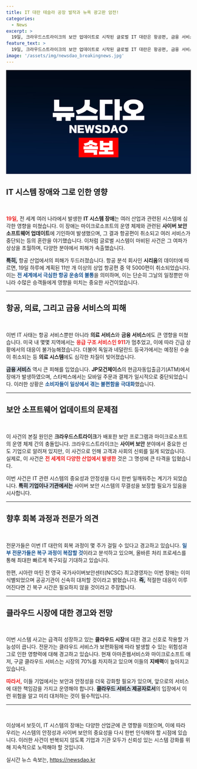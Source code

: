 ```yaml
---
title: IT 대란 테슬라 공장 발작과 뉴욕 광고판 암전!
categories:
  - News
excerpt: >
  19일, 크라우드스트라이크의 보안 업데이트로 시작된 글로벌 IT 대란은 항공편, 금융 서비스, 의료 등 여러 산업에 막대한 피해를 가져왔다. 블루 스크린 현상으로 수많은 시스템이 마비되고, 회복에 몇 주가 걸릴 것으로 예상되며, 클라우드 시장에 대한 경고등이 켜졌다.
feature_text: >
  19일, 크라우드스트라이크의 보안 업데이트로 시작된 글로벌 IT 대란은 항공편, 금융 서비스, 의료 등 여러 산업에 막대한 피해를 가져왔다. 블루 스크린 현상으로 수많은 시스템이 마비되고, 회복에 몇 주가 걸릴 것으로 예상되며, 클라우드 시장에 대한 경고등이 켜졌다.
image: '/assets/img/newsdao_breakingnews.jpg'
---
```


<p><img src="/assets/img/newsdao_breakingnews.jpg" alt="ranknews 속보" /></p>

<h2 data-ke-size="size26">IT 시스템 장애와 그로 인한 영향</h2>

<p data-ke-size="size16">&nbsp;</p>

<p><b><span style="color: #ee2323;">19일,</span></b> 전 세계 여러 나라에서 발생한 <b>IT 시스템 장애</b>는 여러 산업과 관련된 시스템에 심각한 영향을 미쳤습니다. 이 장애는 마이크로소프트의 운영 체제와 관련된 <b>사이버 보안 소프트웨어 업데이트</b>에 기인하여 발생했으며, 그 결과 항공편이 취소되고 여러 서비스가 중단되는 등의 혼란을 야기했습니다. 이처럼 글로벌 시스템이 마비된 사건은 그 여파가 상상을 초월하며, 다양한 분야에서 피해가 속출했습니다. </p>

<p><b><span style="background-color: #21538527;">특히,</span></b> 항공 산업에서의 피해가 두드러졌습니다. 항공 분석 회사인 <b>시리움</b>의 데이터에 따르면, 19일 하루에 계획된 11만 개 이상의 상업 항공편 중 약 5000편이 취소되었습니다. 이는 <b><span style="color: #1a5490;">전 세계에서 극심한 항공 운송의 불통</span></b>을 의미하며, 이는 단순히 그날의 일정뿐만 아니라 수많은 승객들에게 영향을 미치는 중요한 사건이었습니다. </p>

<hr>

<h2 data-ke-size="size26">항공, 의료, 그리고 금융 서비스의 피해</h2>

<p data-ke-size="size16">&nbsp;</p>

<p>이번 IT 사태는 항공 서비스뿐만 아니라 <b>의료 서비스</b>와 <b>금융 서비스</b>에도 큰 영향을 미쳤습니다. 미국 내 몇몇 지역에서는 <b><span style="color: #ee2323;">응급 구조 서비스인 911</span></b>가 멈추었고, 이에 따라 긴급 상황에서의 대응이 불가능해졌습니다. 더불어 독일과 네덜란드 등국가에서는 예정된 수술이 취소되는 등 <b>의료 시스템</b>에도 심각한 차질이 빚어졌습니다.</p>

<p><b><span style="background-color: #21538527;">금융 서비스</span></b> 역시 큰 피해를 입었습니다. <b>JP모건체이스</b>의 현금자동입출금기(ATM)에서 장애가 발생하였으며, 스타벅스에서는 모바일 주문과 결제가 일시적으로 중단되었습니다. 이러한 상황은 <b><span style="color: #1a5490;">소비자들이 일상에서 겪는 불편함을 극대화</span></b>했습니다.</p>

<hr>

<h2 data-ke-size="size26">보안 소프트웨어 업데이트의 문제점</h2>

<p data-ke-size="size16">&nbsp;</p>

<p>이 사건의 본질 원인은 <b>크라우드스트라이크</b>가 배포한 보안 프로그램과 마이크로소프트의 운영 체제 간의 충돌입니다. 크라우드스트라이크는 <b>사이버 보안</b> 분야에서 중요한 선도 기업으로 알려져 있지만, 이 사건으로 인해 고객과 사회의 신뢰를 잃게 되었습니다. 실제로, 이 사건은 <b><span style="color: #ee2323;">전 세계의 다양한 산업에서 발생한</span></b> 것은 그 명성에 큰 타격을 입혔습니다. </p>

<p>이번 사건은 IT 관련 시스템의 중요성과 안정성을 다시 한번 일깨워주는 계기가 되었습니다. <b><span style="background-color: #21538527;">특히 기업이나 기관에서는</span></b> 사이버 보안 시스템의 무결성을 보장할 필요가 있음을 시사합니다. </p>

<hr>

<h2 data-ke-size="size26">향후 회복 과정과 전문가 의견</h2>

<p data-ke-size="size16">&nbsp;</p>

<p>전문가들은 이번 IT 대란의 회복 과정이 몇 주가 걸릴 수 있다고 경고하고 있습니다. <b><span style="color: #1a5490;">일부 전문가들은 복구 과정이 복잡할 것</span></b>이라고 분석하고 있으며, 올바른 처리 프로세스를 통해 최대한 빠르게 복구되길 기대하고 있습니다. </p>

<p>한편, 시아란 마틴 전 영국 국가사이버보안센터(NCSC) 최고경영자는 이번 장애는 이미 식별되었으며 공공기관이 신속히 대처할 것이라고 밝혔습니다. <b><span style="background-color: #21538527;">즉,</span></b> 적절한 대응이 이루어진다면 긴 복구 시간은 필요하지 않을 것이라고 주장합니다.</p>

<hr>

<h2 data-ke-size="size26">클라우드 시장에 대한 경고와 전망</h2>

<p data-ke-size="size16">&nbsp;</p>

<p>이번 시스템 사고는 급격히 성장하고 있는 <b>클라우드 시장</b>에 대한 경고 신호로 작용할 가능성이 큽니다. 전문가는 클라우드 서비스가 보편화됨에 따라 발생할 수 있는 위험성과 그로 인한 영향력에 대해 경고하고 있습니다. 현재 아마존웹서비스와 마이크로소프트 애저, 구글 클라우드 서비스는 시장의 70%를 차지하고 있으며 이들의 <b>지배력</b>이 높아지고 있습니다.</p>

<p><b><span style="color: #ee2323;">따라서,</span></b> 이들 기업에서는 보안과 안정성을 더욱 강화할 필요가 있으며, 앞으로의 서비스에 대한 책임감을 가지고 운영해야 합니다. <b><span style="background-color: #21538527;">클라우드 서비스 제공자로서</span></b>의 입장에서 이런 위험을 알고 미리 대처하는 것이 필수적입니다.</p>

<hr>

<p data-ke-size="size16">&nbsp;</p>

<p>이상에서 보듯이, IT 시스템의 장애는 다양한 산업군에 큰 영향을 미쳤으며, 이에 따라 우리는 시스템의 안정성과 사이버 보안의 중요성을 다시 한번 인식해야 할 시점에 있습니다. 이러한 사건이 반복되지 않도록 기업과 기관 모두가 신뢰성 있는 시스템 강화를 위해 지속적으로 노력해야 할 것입니다.</p>
실시간 뉴스 속보는, <a href="https://newsdao.kr" rel="dofollow">https://newsdao.kr</a>


